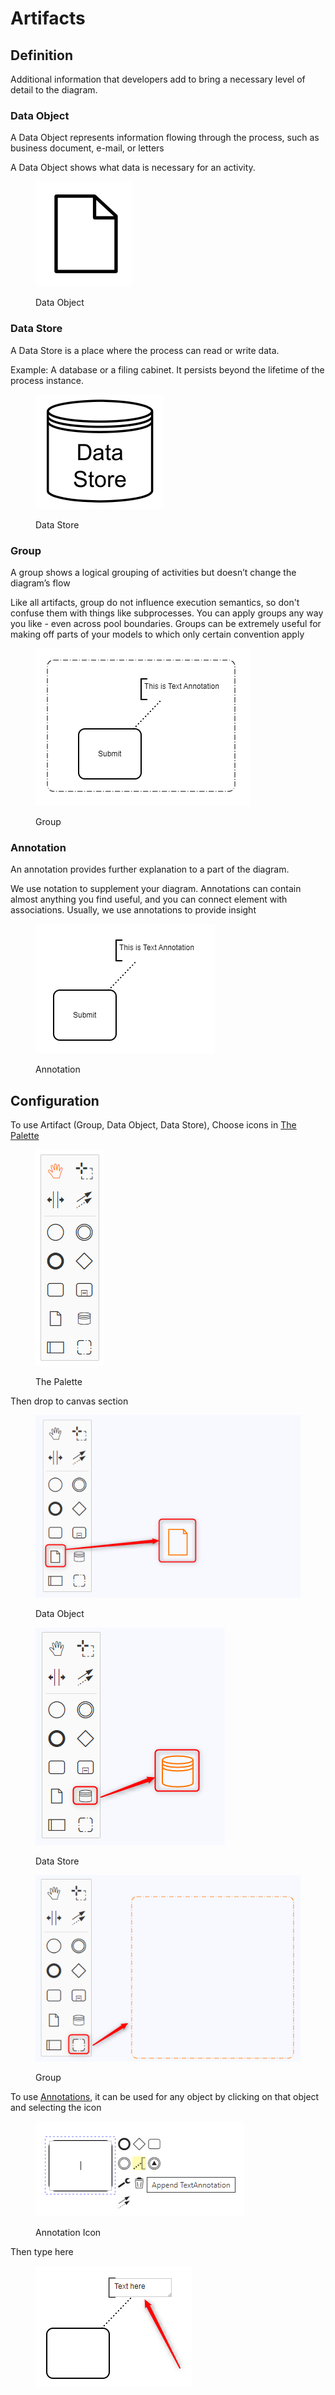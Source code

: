 # Artifacts

## Definition

Additional information that developers add to bring a necessary level of detail to the diagram.

### Data Object

A Data Object represents information flowing through the process, such as business document, e-mail, or letters

A Data Object shows what data is necessary for an activity.

<figure><img src="../../../.gitbook/assets/image (13) (5).png" alt=""><figcaption><p>Data Object</p></figcaption></figure>

### Data Store

A Data Store is a place where the process can read or write data.

Example: A database or a filing cabinet. It persists beyond the lifetime of the process instance.

<figure><img src="../../../.gitbook/assets/image (16) (3).png" alt=""><figcaption><p>Data Store</p></figcaption></figure>

### Group

A group shows a logical grouping of activities but doesn’t change the diagram’s flow

Like all artifacts, group do not influence execution semantics, so don't confuse them with things like subprocesses. You can apply groups any way you like - even across pool boundaries. Groups can be extremely useful for making off parts of your models to which only certain convention apply

<figure><img src="../../../.gitbook/assets/image (14) (5).png" alt=""><figcaption><p>Group</p></figcaption></figure>

### Annotation

An annotation provides further explanation to a part of the diagram.

We use notation to supplement your diagram. Annotations can contain almost anything you find useful, and you can connect element with associations. Usually, we use annotations to provide insight

<figure><img src="../../../.gitbook/assets/image (28) (3).png" alt=""><figcaption><p>Annotation</p></figcaption></figure>

## Configuration

To use Artifact (Group, Data Object, Data Store), Choose icons in [The Palette](../workflow-editor.md#the-palette)

<figure><img src="../../../.gitbook/assets/image (4) (2).png" alt=""><figcaption><p>The Palette</p></figcaption></figure>

Then drop to canvas section

<figure><img src="../../../.gitbook/assets/image (12) (1).png" alt=""><figcaption><p>Data Object</p></figcaption></figure>

<figure><img src="../../../.gitbook/assets/image (7) (6).png" alt=""><figcaption><p>Data Store</p></figcaption></figure>

<figure><img src="../../../.gitbook/assets/image (9) (5).png" alt=""><figcaption><p>Group</p></figcaption></figure>

To use [Annotations](artifacts.md#annotation), it can be used for any object by clicking on that object and selecting the icon

<figure><img src="../../../.gitbook/assets/image (3) (1) (2) (1).png" alt=""><figcaption><p>Annotation Icon</p></figcaption></figure>

Then type here

<figure><img src="../../../.gitbook/assets/image (22) (2).png" alt=""><figcaption></figcaption></figure>
